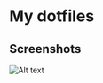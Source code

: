# My dotfiles
## Screenshots
![Alt text](https://raw.github.com/li-shihao/dotfiles/master/screenshots/Screenshot%202019-06-06%20at%207.43.21%20AM.png)

